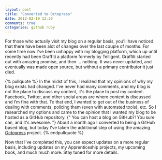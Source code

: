 ```yaml
---
layout: post
title: "Converted to Octopress"
date: 2012-02-19 12:30
comments: true
categories: github ruby
---
```

For those who actually visit my blog on a regular basis, you'll have noticed that there have been alot of changes over the last couple of months.  For some time now I've been unhappy with my blogging platform, which up until recently had been Graffiti a platform formerly by Telligent.  Graffiti started out with amazing promise, and then ... nothing.  It was never updated, and eventually was made open source, but without a primary contributor it just died.

{% pullquote %}
In the midst of this, I realized that my opinions of why my blog exists had changed.  I've never had many comments, and my blog is not the place to discuss my content, it's the place to post my content.  Facebook, Twitter, and other social areas are where content is discussed and I'm fine with that.  To that end, I wanted to get out of the business of dealing with comments, policing them (even with automated tools), etc.  So I researched my options and came to the opinion that I wanted my blog to be hosted as a GitHub repository.  {" You can host a blog on GitHub?!  You sure can, and it's awesome. "} About a month ago I converted to being a GitHub based blog, but today I've taken the additional step of using the amazing [Octopress][op] project.
{% endpullquote %}

Now that I've completed this, you can expect updates on a more regular basis, including updates on my Apprenticeship projects, my upcoming book, and much much more.  Stay tuned for more details.

[op]: http://octopress.org/